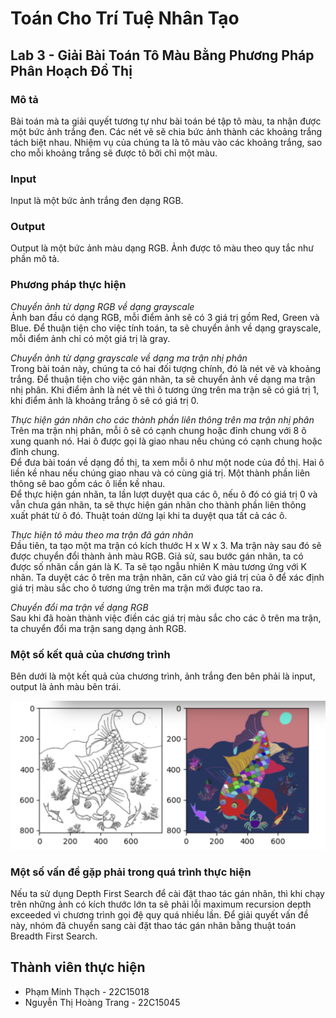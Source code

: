 # Toán Cho Trí Tuệ Nhân Tạo

## Lab 3 - Giải Bài Toán Tô Màu Bằng Phương Pháp Phân Hoạch Đồ Thị

### Mô tả
Bài toán mà ta giải quyết tương tự như bài toán bé tập tô màu, ta nhận được một bức ảnh trắng đen. Các nét vẽ sẽ chia bức ảnh thành các khoảng trắng tách biệt nhau. Nhiệm vụ của chúng ta là tô màu vào các khoảng trắng, sao cho mỗi khoảng trắng sẽ được tô bởi chỉ một màu.

### Input
Input là một bức ảnh trắng đen dạng RGB.

### Output
Output là một bức ảnh màu dạng RGB. Ảnh được tô màu theo quy tắc như phần mô tả.

### Phương pháp thực hiện
*Chuyển ảnh từ dạng RGB về dạng grayscale*  
Ảnh ban đầu có dạng RGB, mỗi điểm ảnh sẽ có 3 giá trị gồm Red, Green và Blue. Để thuận tiện cho việc tính toán, ta sẽ chuyển ảnh về dạng grayscale, mỗi điểm ảnh chỉ có một giá trị là gray.

*Chuyển ảnh từ dạng grayscale về dạng ma trận nhị phân*  
Trong bài toán này, chúng ta có hai đối tượng chính, đó là nét vẽ và khoảng trắng. Để thuận tiện cho việc gán nhãn, ta sẽ chuyển ảnh về dạng ma trận nhị phân. Khi điểm ảnh là nét vẽ thì ô tương ứng trên ma trận sẽ có giá trị 1, khi điểm ảnh là khoảng trắng ô sẽ có giá trị 0.

*Thực hiện gán nhãn cho các thành phần liên thông trên ma trận nhị phân*  
Trên ma trận nhị phân, mỗi ô sẽ có cạnh chung hoặc đỉnh chung với 8 ô xung quanh nó. Hai ô được gọi là giao nhau nếu chúng có cạnh chung hoặc đỉnh chung.  
Để đưa bài toán về dạng đồ thị, ta xem mỗi ô như một node của đồ thị. Hai ô liền kề nhau nếu chúng giao nhau và có cùng giá trị. Một thành phần liên thông sẽ bao gồm các ô liền kề nhau.  
Để thực hiện gán nhãn, ta lần lượt duyệt qua các ô, nếu ô đó có giá trị 0 và vẫn chưa gán nhãn, ta sẽ thực hiện gán nhãn cho thành phần liên thông xuất phát từ ô đó. Thuật toán dừng lại khi ta duyệt qua tất cả các ô.

*Thực hiện tô màu theo ma trận đã gán nhãn*  
Đầu tiên, ta tạo một ma trận có kích thước H x W x 3. Ma trận này sau đó sẽ được chuyển đổi thành ảnh màu RGB.
Giả sử, sau bước gán nhãn, ta có được số nhãn cần gán là K. Ta sẽ tạo ngẫu nhiên K màu tương ứng với K nhãn. Ta duyệt các ô trên ma trận nhãn, căn cứ vào giá trị của ô để xác định giá trị màu sắc cho ô tương ứng trên ma trận mới được tao ra.

*Chuyển đổi ma trận về dạng RGB*  
Sau khi đã hoàn thành việc điền các giá trị màu sắc cho các ô trên ma trận, ta chuyển đổi ma trận sang dạng ảnh RGB.

### Một số kết quả của chương trình

Bên dưới là một kết quả của chương trình, ảnh trắng đen bên phải là input, output là ảnh màu bên trái.

![ ](output/fish.png)

### Một số vấn đề gặp phải trong quá trình thực hiện
Nếu ta sử dụng Depth First Search để cài đặt thao tác gán nhãn, thì khi chạy trên những ảnh có kích thước lớn ta sẽ phải lỗi maximum recursion depth exceeded vì chương trình gọi đệ quy quá nhiều lần. Để giải quyết vấn đề này, nhóm đã chuyển sang cài đặt thao tác gán nhãn bằng thuật toán Breadth First Search.

## Thành viên thực hiện
- Phạm Minh Thạch - 22C15018  
- Nguyễn Thị Hoàng Trang - 22C15045  
